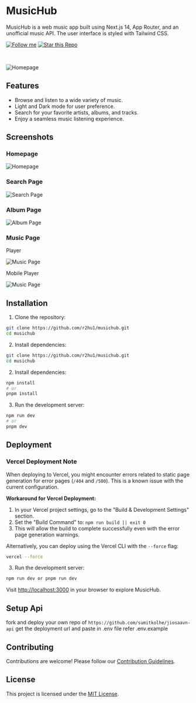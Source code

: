 # MusicHub

MusicHub is a web music app built using Next.js 14, App Router, and an unofficial music API. The user interface is styled with Tailwind CSS.

[![Follow me](https://img.shields.io/github/followers/r2hu1?style=social)](https://github.com/r2hu1)
[![Star this Repo](https://img.shields.io/github/stars/r2hu1/musichub?style=social)](https://github.com/r2hu1/musichub)

<br/>

![Homepage](/public/feed.png)

## Features

- Browse and listen to a wide variety of music.
- Light and Dark mode for user preference.
- Search for your favorite artists, albums, and tracks.
- Enjoy a seamless music listening experience.

## Screenshots

### Homepage

![Homepage](/public/feed.png)

### Search Page

![Search Page](/public/search-feed.png)

### Album Page

![Album Page](/public/album.png)

### Music Page

Player

![Music Page](/public/player-1.png)

Mobile Player

![Music Page](/public/player-2.png)

## Installation

1. Clone the repository:

```bash
git clone https://github.com/r2hu1/musichub.git
cd musichub
```

2. Install dependencies:

```bash
git clone https://github.com/r2hu1/musichub.git
cd musichub
```

2. Install dependencies:

```bash
npm install
# or
pnpm install
```

3. Run the development server:

```bash
npm run dev
# or
pnpm dev
```

## Deployment

### Vercel Deployment Note

When deploying to Vercel, you might encounter errors related to static page generation for error pages (`/404` and `/500`). This is a known issue with the current configuration.

**Workaround for Vercel Deployment:**

1. In your Vercel project settings, go to the "Build & Development Settings" section.
2. Set the "Build Command" to: `npm run build || exit 0`
3. This will allow the build to complete successfully even with the error page generation warnings.

Alternatively, you can deploy using the Vercel CLI with the `--force` flag:

```bash
vercel --force
```

3. Run the development server:

```bash
npm run dev or pnpm run dev
```

Visit [http://localhost:3000](http://localhost:3000) in your browser to explore MusicHub.

## Setup Api

fork and deploy your own repo of `https://github.com/sumitkolhe/jiosaavn-api` get the deployment url and paste in .env file refer .env.example

## Contributing

Contributions are welcome! Please follow our [Contribution Guidelines](CONTRIBUTING.md).

## License

This project is licensed under the [MIT License](LICENSE).
